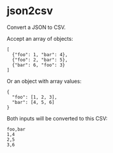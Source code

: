 # json2csv

Convert a JSON to CSV.

Accept an array of objects:

	[
	  {"foo": 1, "bar": 4},
	  {"foo": 2, "bar": 5},
	  {"bar": 6, "foo": 3}
	]

Or an object with array values:

	{
	  "foo": [1, 2, 3],
	  "bar": [4, 5, 6]
	}

Both inputs will be converted to this CSV:

	foo,bar
	1,4
	2,5
	3,6
